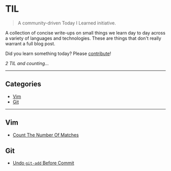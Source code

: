 # TIL

> A community-driven Today I Learned initiative.

A collection of concise write-ups on small things we learn day to day across a
variety of languages and technologies. These are things that don't really
warrant a full blog post.

Did you learn something today? Please [contribute](CONTRIBUTING.md)!

_2 TIL and counting..._

---

## Categories

* [Vim](#vim)
* [Git](#git)

---

## Vim

- [Count The Number Of Matches](vim/count-the-number-of-matches.md)

## Git

- [Undo `git-add` Before Commit](git/undo-git-add-before-commit.md)
